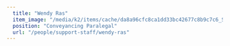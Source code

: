 ```yaml
---
  title: "Wendy Ras"
  item_image: "/media/k2/items/cache/da8a96cfc8ca1dd33bc42677c8b9c7c6_S.jpg"
  position: "Conveyancing Paralegal"
  url: "/people/support-staff/wendy-ras"
---
```


